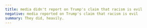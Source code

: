```yaml
---
title: media didn't report on Trump's claim that racism is evil
negative: media reported on Trump's claim that racism is evil
summary: They did, heavily.
---
```

